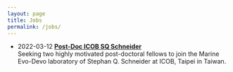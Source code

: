 ```yaml
---
layout: page
title: Jobs
permalink: /jobs/
---
```


- 2022-03-12 [**Post-Doc ICOB SQ Schneider**](/jobs/Post-Doc_ICOB_SQSchneider/) <br>
Seeking two highly motivated post-doctoral fellows to join the Marine Evo-Devo laboratory of Stephan Q. Schneider at ICOB, Taipei in Taiwan. 
